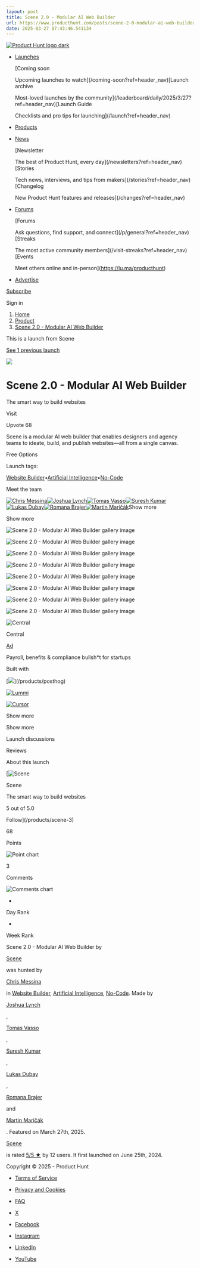 ```yaml
---
layout: post
title: Scene 2.0 - Modular AI Web Builder
url: https://www.producthunt.com/posts/scene-2-0-modular-ai-web-builder
date: 2025-03-27 07:43:46.541134
---
```

[![Product Hunt logo dark](https://ph-static.imgix.net/golden-kitty/2024/PHLogoDark.png?auto=compress&codec=mozjpeg&cs=strip&auto=format&w=40&h=40&fit=max&frame=1)](/)

* [Launches](/leaderboard/daily/2025/3/27?ref=header_nav)

  [Coming soon

  Upcoming launches to watch](/coming-soon?ref=header_nav)[Launch archive

  Most-loved launches by the community](/leaderboard/daily/2025/3/27?ref=header_nav)[Launch Guide

  Checklists and pro tips for launching](/launch?ref=header_nav)
* [Products](/categories?ref=header_nav)
* [News](/newsletters?ref=header_nav)

  [Newsletter

  The best of Product Hunt, every day](/newsletters?ref=header_nav)[Stories

  Tech news, interviews, and tips from makers](/stories?ref=header_nav)[Changelog

  New Product Hunt features and releases](/changes?ref=header_nav)
* [Forums](/p/general?ref=header_nav)

  [Forums

  Ask questions, find support, and connect](/p/general?ref=header_nav)[Streaks

  The most active community members](/visit-streaks?ref=header_nav)[Events

  Meet others online and in-person](https://lu.ma/producthunt)
* [Advertise](/sponsor?ref=header_nav)

[Subscribe](/newsletters?ref=header_nav&campaign=weekly_newsletter&source=header_nav)

Sign in

1. [Home](/)
2. [Product](/products/scene-3)
3. [Scene 2.0 - Modular AI Web Builder](/posts/scene-2-0-modular-ai-web-builder)

This is a launch from Scene

[See 1 previous launch](/products/scene-3)

[![](https://ph-files.imgix.net/915fc7bc-9107-4379-b6fa-f22861002f90.gif?auto=compress&codec=mozjpeg&cs=strip&fm=webp&w=56&h=56&fit=max&frame=1&dpr=2)](https://ph-files.imgix.net/915fc7bc-9107-4379-b6fa-f22861002f90.gif?fm=mp4&crop=max&w=56&h=56&dpr=2#t=0.001)

# Scene 2.0 - Modular AI Web Builder

The smart way to build websites

Visit

Upvote 68

Scene is a modular AI web builder that enables designers and agency teams to ideate, build, and publish websites—all from a single canvas.

Free Options

Launch tags:

[Website Builder](/topics/website-builder)•[Artificial Intelligence](/topics/artificial-intelligence)•[No-Code](/topics/no-code)

Meet the team

[![Chris Messina](https://ph-avatars.imgix.net/18280/d71888de-b44a-4005-9dde-d778c7a80b39.jpeg?auto=compress&codec=mozjpeg&cs=strip&auto=format&w=40&h=40&fit=crop&frame=1)](/@chrismessina)[![Joshua Lynch](https://ph-avatars.imgix.net/8119777/1a1ba7c9-67c9-4168-9d9b-d06aec40e709.jpeg?auto=compress&codec=mozjpeg&cs=strip&auto=format&w=40&h=40&fit=crop&frame=1)](/@joshua_lynch)[![Tomas Vasso](https://ph-avatars.imgix.net/6271458/feaeea20-c84f-4c70-9cd8-e443a0490cae.png?auto=compress&codec=mozjpeg&cs=strip&auto=format&w=40&h=40&fit=crop&frame=1)](/@tomas_vasso)[![Suresh Kumar](https://ph-avatars.imgix.net/7216294/bf9025be-daf7-4058-b303-357db682f679.jpeg?auto=compress&codec=mozjpeg&cs=strip&auto=format&w=40&h=40&fit=crop&frame=1)](/@suresh_kumar81)[![Lukas Dubay](https://ph-avatars.imgix.net/1398269/bb2a73aa-c799-4a9f-bcc6-24a30cea9f2a.jpeg?auto=compress&codec=mozjpeg&cs=strip&auto=format&w=40&h=40&fit=crop&frame=1)](/@lukasdubay)[![Romana Brajer](https://ph-avatars.imgix.net/1318049/50c35d5b-1846-4525-ace5-47db0b9510b2.png?auto=compress&codec=mozjpeg&cs=strip&auto=format&w=40&h=40&fit=crop&frame=1)](/@romanabrajer)[![Martin Maričák](https://ph-avatars.imgix.net/157498/a7b1905e-8d65-451b-a2f8-b61209c90312.png?auto=compress&codec=mozjpeg&cs=strip&auto=format&w=40&h=40&fit=crop&frame=1)](/@martinmaricak)Show more

Show more

![Scene 2.0 - Modular AI Web Builder gallery image](https://ph-files.imgix.net/0bc2a929-ecd6-4059-9826-0551281c7052.jpeg?auto=compress&codec=mozjpeg&cs=strip&auto=format&w=391&h=220&fit=max&frame=1)

![Scene 2.0 - Modular AI Web Builder gallery image](https://ph-files.imgix.net/00f89b47-64d4-42e1-95fe-10c552fa62f5.png?auto=compress&codec=mozjpeg&cs=strip&auto=format&w=368&h=220&fit=max&frame=1)

![Scene 2.0 - Modular AI Web Builder gallery image](https://ph-files.imgix.net/1cd309b1-16c2-4a5d-b83d-99771208afe5.png?auto=compress&codec=mozjpeg&cs=strip&auto=format&w=368&h=220&fit=max&frame=1)

![Scene 2.0 - Modular AI Web Builder gallery image](https://ph-files.imgix.net/48a806f5-9c3f-4f9a-811d-7d16cecec792.png?auto=compress&codec=mozjpeg&cs=strip&auto=format&w=368&h=220&fit=max&frame=1)

![Scene 2.0 - Modular AI Web Builder gallery image](https://ph-files.imgix.net/fbf43ad6-040c-47e0-a2a3-310c78970872.png?auto=compress&codec=mozjpeg&cs=strip&auto=format&w=368&h=220&fit=max&frame=1)

![Scene 2.0 - Modular AI Web Builder gallery image](https://ph-files.imgix.net/e0668b16-8671-40a6-b08c-478a615cb122.png?auto=compress&codec=mozjpeg&cs=strip&auto=format&w=368&h=220&fit=max&frame=1)

![Scene 2.0 - Modular AI Web Builder gallery image](https://ph-files.imgix.net/7e6dd410-f1a8-438b-bd56-0c5a9021f763.png?auto=compress&codec=mozjpeg&cs=strip&auto=format&w=368&h=220&fit=max&frame=1)

![Scene 2.0 - Modular AI Web Builder gallery image](https://ph-files.imgix.net/518dab64-05ba-4294-91d6-a2d61999695a.png?auto=compress&codec=mozjpeg&cs=strip&auto=format&w=368&h=220&fit=max&frame=1)

![Central](https://ph-files.imgix.net/20e9f498-6a92-45df-bf42-94329baa5cea.jpeg?auto=compress&codec=mozjpeg&cs=strip&auto=format&w=60&h=60&fit=max&frame=1)

Central

[Ad](/sponsor)

Payroll, benefits & compliance bullsh\*t for startups

Built with

[[![](https://ph-files.imgix.net/644b3a24-7a4e-48c9-b9bb-16ada3350013.gif?auto=compress&codec=mozjpeg&cs=strip&fm=webp&w=40&h=40&fit=max&frame=1&dpr=2)](https://ph-files.imgix.net/644b3a24-7a4e-48c9-b9bb-16ada3350013.gif?fm=mp4&crop=max&w=40&h=40&dpr=2#t=0.001)](/products/posthog)

[![Lummi](https://ph-files.imgix.net/7afbbdc1-07f9-4236-9f3a-e5fdceec7698.png?auto=compress&codec=mozjpeg&cs=strip&auto=format&w=40&h=40&fit=crop&frame=1)](/products/lummi)

[![Cursor](https://ph-files.imgix.net/ada2695b-e20b-4c1b-b04a-e0fbd9daf466.png?auto=compress&codec=mozjpeg&cs=strip&auto=format&w=40&h=40&fit=crop&frame=1)](/products/cursor)

Show more

Show more

Launch discussions

Reviews

About this launch

[![Scene](https://ph-files.imgix.net/0b525431-f5e5-4417-bfd3-23e99c6ded0c.png?auto=compress&codec=mozjpeg&cs=strip&auto=format&w=48&h=48&fit=crop&frame=1)

Scene

The smart way to build websites

5 out of 5.0

Follow](/products/scene-3)

68

Points

![Point chart](/widgets/embed-image/v1/chart-points.svg?post_id=926486)

3

Comments

![Comments chart](/widgets/embed-image/v1/chart-comments.svg?post_id=926486)

-

Day Rank

-

Week Rank

Scene 2.0 - Modular AI Web Builder by

[Scene](/products/scene-3)

was hunted by

[Chris Messina](/@chrismessina)

in [Website Builder](/topics/website-builder), [Artificial Intelligence](/topics/artificial-intelligence), [No-Code](/topics/no-code). Made by

[Joshua Lynch](/@joshua_lynch)

,

[Tomas Vasso](/@tomas_vasso)

,

[Suresh Kumar](/@suresh_kumar81)

,

[Lukas Dubay](/@lukasdubay)

,

[Romana Brajer](/@romanabrajer)

and

[Martin Maričák](/@martinmaricak)

. Featured on March 27th, 2025.

[Scene](/products/scene-3)

is rated [5/5 ★](/products/scene-3/reviews) by 12 users. It first launched on June 25th, 2024.

Copyright © 2025 - Product Hunt

* [Terms of Service](/legal#terms)
* [Privacy and Cookies](/legal#privacy)
* [FAQ](https://help.producthunt.com)

* [X](https://x.com/ProductHunt)
* [Facebook](https://www.facebook.com/producthunt)
* [Instagram](https://www.instagram.com/producthunt)
* [LinkedIn](https://www.linkedin.com/company/producthunt)
* [YouTube](https://www.youtube.com/channel/UCOtU18DT8csQVqHPT1wtYzw)